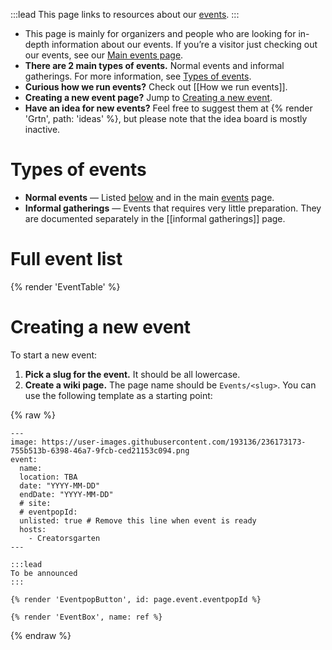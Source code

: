 :::lead
This page links to resources about our [events](/events).
:::

- This page is mainly for organizers and people who are looking for in-depth information about our events. If you’re a visitor just checking out our events, see our [Main events page](/events).
- **There are 2 main types of events.** Normal events and informal gatherings. For more information, see [Types of events](#types-of-events).
- **Curious how we run events?** Check out [[How we run events]].
- **Creating a new event page?** Jump to [Creating a new event](#creating-a-new-event).
- **Have an idea for new events?** Feel free to suggest them at {% render 'Grtn', path: 'ideas' %}, but please note that the idea board is mostly inactive.

# Types of events

- **Normal events** — Listed [below](#full-event-list) and in the main [events](/events) page.
- **Informal gatherings** — Events that requires very little preparation. They are documented separately in the [[informal gatherings]] page.

# Full event list

{% render 'EventTable' %}

# Creating a new event

To start a new event:

1. **Pick a slug for the event.** It should be all lowercase.
2. **Create a wiki page.** The page name should be `Events/<slug>`. You can use the following template as a starting point:

{% raw %}

```
---
image: https://user-images.githubusercontent.com/193136/236173173-755b513b-6398-46a7-9fcb-ced21153c094.png
event:
  name:
  location: TBA
  date: "YYYY-MM-DD"
  endDate: "YYYY-MM-DD"
  # site:
  # eventpopId:
  unlisted: true # Remove this line when event is ready
  hosts:
    - Creatorsgarten
---

:::lead
To be announced
:::

{% render 'EventpopButton', id: page.event.eventpopId %}

{% render 'EventBox', name: ref %}
```

{% endraw %}
